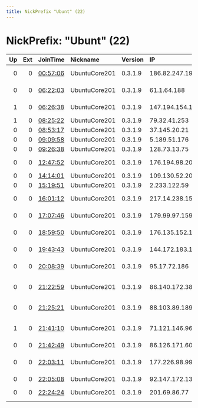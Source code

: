 ```yaml
---
title: NickPrefix "Ubunt" (22)
---
```


# NickPrefix: "Ubunt" (22)

|   Up |   Ext | JoinTime                                                                                            | Nickname      | Version   | IP              | AS                                      | CC   |   ORp |   Dirp | OS    | Contact   |   eFamMembers |
|-----:|------:|:----------------------------------------------------------------------------------------------------|:--------------|:----------|:----------------|:----------------------------------------|:-----|------:|-------:|:------|:----------|--------------:|
|    0 |     0 | [00:57:06](https://metrics.torproject.org/rs.html#details/7EF1A92FA166BDA26C600165A404A8D97AD7F147) | UbuntuCore201 | 0.3.1.9   | 186.82.247.198  | Telmex Colombia S.A.                    | co   | 46747 |      0 | Linux | None      |             1 |
|    0 |     0 | [06:22:03](https://metrics.torproject.org/rs.html#details/E73D9FBE34A3FD6EB35ABCB4BA807C676B55DE34) | UbuntuCore201 | 0.3.1.9   | 61.1.64.188     | National Internet Backbone              | in   | 33465 |      0 | Linux | None      |             1 |
|    1 |     0 | [06:26:38](https://metrics.torproject.org/rs.html#details/3B9346A8EB45425D6E911830D85FAC15C9FB54DD) | UbuntuCore201 | 0.3.1.9   | 147.194.154.171 | Comwave Telecom Inc.                    | ca   | 38829 |      0 | Linux | None      |             1 |
|    1 |     0 | [08:25:22](https://metrics.torproject.org/rs.html#details/117B2F0B3DC481E4EAF8BCFA283C97778A523A75) | UbuntuCore201 | 0.3.1.9   | 79.32.41.253    | Telecom Italia                          | it   | 36753 |      0 | Linux | None      |             1 |
|    0 |     0 | [08:53:17](https://metrics.torproject.org/rs.html#details/2B75E3E02EAAAA7E0F08C57B9ED6301922B2825F) | UbuntuCore201 | 0.3.1.9   | 37.145.20.21    | VimpelCom                               | ru   | 43193 |      0 | Linux | None      |             1 |
|    0 |     0 | [09:09:58](https://metrics.torproject.org/rs.html#details/A1D379D2F297315C4F6047B05ECA5DB401955DBA) | UbuntuCore201 | 0.3.1.9   | 5.189.51.176    | LLC KomTehCentr                         | ru   | 44156 |      0 | Linux | None      |             1 |
|    0 |     0 | [09:26:38](https://metrics.torproject.org/rs.html#details/52D9D3AE966A1AE39F6C6ED60C3649015245C719) | UbuntuCore201 | 0.3.1.9   | 128.73.13.75    | VimpelCom                               | ru   | 36771 |      0 | Linux | None      |             1 |
|    0 |     0 | [12:47:52](https://metrics.torproject.org/rs.html#details/32FAC2ECAD04156B8C63C43A1FA24C4C5ECF9C19) | UbuntuCore201 | 0.3.1.9   | 176.194.98.200  | Net By Net Holding LLC                  | ru   | 44103 |      0 | Linux | None      |             1 |
|    0 |     0 | [14:14:01](https://metrics.torproject.org/rs.html#details/225F906A0F7C4AD3F5F9F2FF6585A63817C734AB) | UbuntuCore201 | 0.3.1.9   | 109.130.52.205  | Proximus NV                             | be   | 40671 |      0 | Linux | None      |             1 |
|    0 |     0 | [15:19:51](https://metrics.torproject.org/rs.html#details/2ABC6B42655F4CC1B3316F18F8AFB0E774E6095D) | UbuntuCore201 | 0.3.1.9   | 2.233.122.59    | Fastweb                                 | it   | 35645 |      0 | Linux | None      |             1 |
|    0 |     0 | [16:01:12](https://metrics.torproject.org/rs.html#details/C89245D426DB2E9052622A73C44DB0CA209F628F) | UbuntuCore201 | 0.3.1.9   | 217.14.238.156  | Stadtwerke Kitzbuehel                   | at   | 33977 |      0 | Linux | None      |             1 |
|    0 |     0 | [17:07:46](https://metrics.torproject.org/rs.html#details/06B091C092C96932B624A4F040896E8616BD6B8B) | UbuntuCore201 | 0.3.1.9   | 179.99.97.159   | TELEFNICA BRASIL S.A                    | br   | 34265 |      0 | Linux | None      |             1 |
|    0 |     0 | [18:59:50](https://metrics.torproject.org/rs.html#details/2279D8A4A4D7F1C1BA7F51996F45F6D6EA3C22DE) | UbuntuCore201 | 0.3.1.9   | 176.135.152.114 | Bouygues Telecom SA                     | fr   | 39303 |      0 | Linux | None      |             1 |
|    0 |     0 | [19:43:43](https://metrics.torproject.org/rs.html#details/D479C54C5C51B1933FDA773F709C01AAA438616C) | UbuntuCore201 | 0.3.1.9   | 144.172.183.111 | Videotron Telecom Ltee                  | ca   | 45003 |      0 | Linux | None      |             1 |
|    0 |     0 | [20:08:39](https://metrics.torproject.org/rs.html#details/3EB523C84D1AC57F14E665B8031B0325B9842C2B) | UbuntuCore201 | 0.3.1.9   | 95.17.72.186    | Orange Espagne S.A.U.                   | es   | 42439 |      0 | Linux | None      |             1 |
|    0 |     0 | [21:22:59](https://metrics.torproject.org/rs.html#details/EC4FEF8632A072AA6B83CDA1542A83DB0C88AF3C) | UbuntuCore201 | 0.3.1.9   | 86.140.172.38   | British Telecommunications PLC          | gb   | 37453 |      0 | Linux | None      |             1 |
|    0 |     0 | [21:25:21](https://metrics.torproject.org/rs.html#details/D73E0C9827399E2122E28784602B44186FEF716C) | UbuntuCore201 | 0.3.1.9   | 88.103.89.189   | O2 Czech Republic, a.s.                 | cz   | 46241 |      0 | Linux | None      |             1 |
|    1 |     0 | [21:41:10](https://metrics.torproject.org/rs.html#details/1E98AF06FC96EAAC7EEEF9201B90BD4E7BA81B2D) | UbuntuCore201 | 0.3.1.9   | 71.121.146.96   | MCI Communications Services, Inc. d/b/a | us   | 42175 |      0 | Linux | None      |             1 |
|    0 |     0 | [21:42:49](https://metrics.torproject.org/rs.html#details/C05265D08C331FAA2EB96AFB776B921FB866446D) | UbuntuCore201 | 0.3.1.9   | 86.126.171.60   | RCS &amp; RDS                           | ro   | 45161 |      0 | Linux | None      |             1 |
|    0 |     0 | [22:03:11](https://metrics.torproject.org/rs.html#details/70435C8AB870A8B97147DEA6E4363E4D88BF0BAB) | UbuntuCore201 | 0.3.1.9   | 177.226.98.99   | SERVICIO Y EQUIPO EN TELEFONA INTERNET  | mx   | 36817 |      0 | Linux | None      |             1 |
|    0 |     0 | [22:05:08](https://metrics.torproject.org/rs.html#details/F25544126FF778E03F585FFA4D50E99C815E74AE) | UbuntuCore201 | 0.3.1.9   | 92.147.172.138  | Orange                                  | fr   | 41829 |      0 | Linux | None      |             1 |
|    0 |     0 | [22:24:24](https://metrics.torproject.org/rs.html#details/6C5DCB2541C145B2C9C22B7F2D25374C05351F8D) | UbuntuCore201 | 0.3.1.9   | 201.69.86.77    | TELEFNICA BRASIL S.A                    | br   | 35769 |      0 | Linux | None      |             1 |

